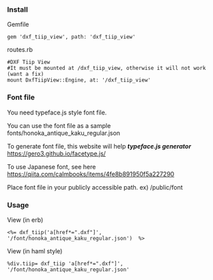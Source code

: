 ### Install

Gemfile
```
gem 'dxf_tiip_view', path: 'dxf_tiip_view'
```

routes.rb

```
#DXF Tiip View
#It must be mounted at /dxf_tiip_view, otherwise it will not work (want a fix)
mount DxfTiipView::Engine, at: '/dxf_tiip_view'
```

### Font file
You need typeface.js style font file.

You can use the font file as a sample
fonts/honoka_antique_kaku_regular.json

To generate font file, this website will help
***typeface.js generator***
https://gero3.github.io/facetype.js/

To use Japanese font, see here
https://qiita.com/calmbooks/items/4fe8b891950f5a227290

Place font file in your publicly accessible path.
ex) /public/font

### Usage

View (in erb)
```
<%= dxf_tiip('a[href*=".dxf"]', '/font/honoka_antique_kaku_regular.json')  %>
```

View (in haml style)
```
%div.tiip= dxf_tiip 'a[href*=".dxf"]', '/font/honoka_antique_kaku_regular.json'
```
